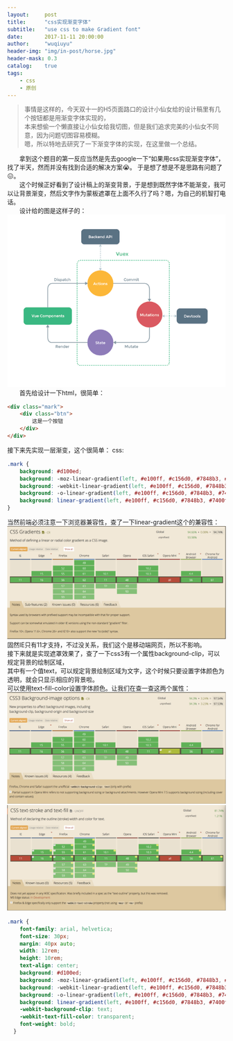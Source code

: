 ```yaml
---
layout:     post
title:      "css实现渐变字体"
subtitle:   "use css to make Gradient font"
date:       2017-11-11 20:00:00
author:     "wuqiuyu"
header-img: "img/in-post/horse.jpg"
header-mask: 0.3
catalog:    true
tags:
    - css
    - 原创
---
```



>事情是这样的，今天双十一的H5页面路口的设计小仙女给的设计稿里有几个按钮都是用渐变字体实现的，<br>本来想偷一个懒直接让小仙女给我切图，但是我们追求完美的小仙女不同意，因为问题切图容易模糊。<br>嗯，所以特地去研究了一下渐变字体的实现，在这里做一个总结。

&emsp;&emsp;拿到这个题目的第一反应当然是先去google一下“如果用css实现渐变字体”，找了半天，然而并没有找到合适的解决方案😭。
于是想了想是不是思路有问题了😖。<br>
&emsp;&emsp;这个时候正好看到了设计稿上的渐变背景，于是想到既然字体不能渐变，我可以让背景渐变，然后文字作为蒙板遮罩在上面不久行了吗？嗯，为自己的机智打电话。<br>
&emsp;&emsp;设计给的图是这样子的：<br>
![图片](/img/in-post/vuex.png)
&emsp;&emsp;首先给设计一下html，很简单：
```html
<div class="mark">
    <div class="btn">
        这是一个按钮
    </div>
</div>
```
接下来先实现一层渐变，这个很简单：
css:
``` css
.mark {
    background: #d100ed;
    background: -moz-linear-gradient(left, #e100ff, #c156d0, #7848b3, #7400ff);
    background: -webkit-linear-gradient(left, #e100ff, #c156d0, #7848b3, #7400ff);
    background: -o-linear-gradient(left, #e100ff, #c156d0, #7848b3, #7400ff);
    background: linear-gradient(left, #e100ff, #c156d0, #7848b3, #7400ff);
}
```
当然前端必须注意一下浏览器兼容性，查了一下linear-gradient这个的兼容性：
![图片](/img/in-post/css-gradients@2x.png)
固然IE只有11才支持，不过没关系，我们这个是移动端网页，所以不影响。<br>
接下来就是实现遮罩效果了，查了一下css3有一个属性background-clip，可以规定背景的绘制区域，<br>其中有一个值text，可以规定背景绘制区域为文字，这个时候只要设置字体颜色为透明，就会只显示相应的背景啦。<br>可以使用text-fill-color设置字体颜色。让我们在查一查这两个属性：
![图片](/img/in-post/css-text-clip.png)
![图片](/img/in-post/text-fill-color.png)
``` css
.mark {
    font-family: arial, helvetica;
    font-size: 30px;
    margin: 40px auto;
    width: 12rem;
    height: 10rem;
    text-align: center;
    background: #d100ed;
    background: -moz-linear-gradient(left, #e100ff, #c156d0, #7848b3, #7400ff);
    background: -webkit-linear-gradient(left, #e100ff, #c156d0, #7848b3, #7400ff);
    background: -o-linear-gradient(left, #e100ff, #c156d0, #7848b3, #7400ff);
    background: linear-gradient(left, #e100ff, #c156d0, #7848b3, #7400ff);
    -webkit-background-clip: text;
    -webkit-text-fill-color: transparent;
    font-weight: bold;
  }
```
